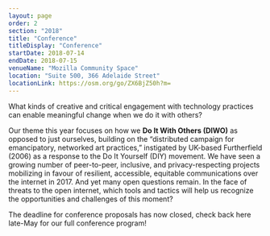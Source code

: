 ```yaml
---
layout: page
order: 2
section: "2018"
title: "Conference"
titleDisplay: "Conference"
startDate: 2018-07-14
endDate: 2018-07-15
venueName: "Mozilla Community Space"
location: "Suite 500, 366 Adelaide Street"
locationLink: https://osm.org/go/ZX6BjZ50h?m=
---
```



What kinds of creative and critical engagement with technology practices can enable meaningful change when we do it with others?

Our theme this year focuses on how we **Do It With Others (DIWO)** as opposed to just ourselves, building on the “distributed campaign for emancipatory, networked art practices,” instigated by UK-based Furtherfield (2006) as a response to the Do It Yourself (DIY) movement. We have seen a growing number of peer-to-peer, inclusive, and privacy-respecting projects mobilizing in favour of resilient, accessible, equitable communications over the internet in 2017. And yet many open questions remain. In the face of threats to the open internet, which tools and tactics will help us recognize the opportunities and challenges of this moment?

The deadline for conference proposals has now closed, check back here late-May for our full conference program!
